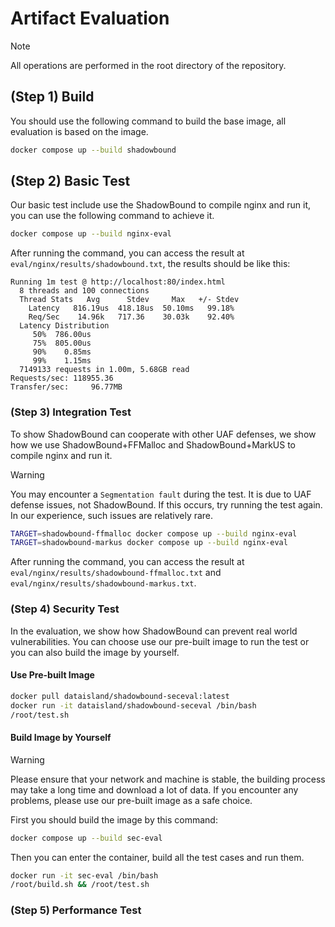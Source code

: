 # Artifact Evaluation

> [!NOTE]
> All operations are performed in the root directory of the repository.

## (Step 1) Build

You should use the following command to build the base image, all evaluation is based on the image.

```bash
docker compose up --build shadowbound
```

## (Step 2) Basic Test

Our basic test include use the ShadowBound to compile nginx and run it, you can use the following command to achieve it.

```bash
docker compose up --build nginx-eval
```

After running the command, you can access the result at `eval/nginx/results/shadowbound.txt`, the results should be like this:

```
Running 1m test @ http://localhost:80/index.html
  8 threads and 100 connections
  Thread Stats   Avg      Stdev     Max   +/- Stdev
    Latency   816.19us  418.18us  50.10ms   99.18%
    Req/Sec    14.96k   717.36    30.03k    92.40%
  Latency Distribution
     50%  786.00us
     75%  805.00us
     90%    0.85ms
     99%    1.15ms
  7149133 requests in 1.00m, 5.68GB read
Requests/sec: 118955.36
Transfer/sec:     96.77MB
```

### (Step 3) Integration Test

To show ShadowBound can cooperate with other UAF defenses, we show how we use ShadowBound+FFMalloc and ShadowBound+MarkUS to compile nginx and run it.

> [!WARNING]
> You may encounter a `Segmentation fault` during the test. It is due to UAF defense issues, not ShadowBound. If this occurs, try running the test again. In our experience, such issues are relatively rare.


```bash
TARGET=shadowbound-ffmalloc docker compose up --build nginx-eval
TARGET=shadowbound-markus docker compose up --build nginx-eval
```

After running the command, you can access the result at `eval/nginx/results/shadowbound-ffmalloc.txt` and `eval/nginx/results/shadowbound-markus.txt`.

### (Step 4) Security Test

In the evaluation, we show how ShadowBound can prevent real world vulnerabilities. You can choose use our pre-built image to run the test or you can also build the image by yourself.

#### Use Pre-built Image

```bash
docker pull dataisland/shadowbound-seceval:latest
docker run -it dataisland/shadowbound-seceval /bin/bash
/root/test.sh
```

#### Build Image by Yourself

> [!WARNING]
> Please ensure that your network and machine is stable, the building process may take a long time and download a lot of data. 
> If you encounter any problems, please use our pre-built image as a safe choice.

First you should build the image by this command:

```bash
docker compose up --build sec-eval
```

Then you can enter the container, build all the test cases and run them.

```bash
docker run -it sec-eval /bin/bash
/root/build.sh && /root/test.sh
```


### (Step 5) Performance Test
